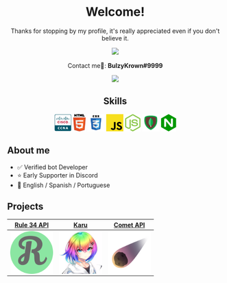 <h1 align="center">Welcome!</h1>
<p align="center">Thanks for stopping by my profile, it's really appreciated even if you don't believe it.</p>
<p align ="center"><img src="https://komarev.com/ghpvc/?username=bulzyrown&style=flat-square&label=Super+cool+count"></p>
<p align ="center">Contact me🤙: <strong>BulzyKrown#9999</strong></p>


<p align="center"> 
<img href="https://www.google.com" src="https://github-readme-stats.vercel.app/api?username=bulzykrown&show_icons=true&include_all_commits=true&theme=react&count_private=true&hide_title=true&hide=issues" >
</p>

<h2 align="center" >Skills</h2>
<p align="center">
<img height="40px" src="https://raw.githubusercontent.com/BulzyKrown/BulzyKrown/main/skills/CCNA.png">
<img height="40px" src="https://raw.githubusercontent.com/BulzyKrown/BulzyKrown/main/skills/HTML5.png">
<img height="40px" src="https://raw.githubusercontent.com/BulzyKrown/BulzyKrown/main/skills/CSS3.png">
<img height="40px" src="https://raw.githubusercontent.com/BulzyKrown/BulzyKrown/main/skills/JavaScript.png">
<img height="40px" src="https://raw.githubusercontent.com/BulzyKrown/BulzyKrown/main/skills/NodeJS.png">
<img height="40px" src="https://raw.githubusercontent.com/BulzyKrown/BulzyKrown/main/skills/MongoDB.png">
<img height="40px" src="https://raw.githubusercontent.com/BulzyKrown/BulzyKrown/main/skills/nginx.png">
</p>

## About me
- ✅ Verified bot Developer
- ⭐ Early Supporter in Discord
- 📢 English / Spanish / Portuguese

## Projects

| <a href="https://rule34-2021.herokuapp.com" target="_blank">**Rule 34 API**</a> | <a href="https://karu.bulzyland.xyz" target="_blank">**Karu**</a> | <a href="http://c0met.xyz/" target="_blank">**Comet API**</a> |
|:---: | :---: | :---: |
| <a href="https://rule34-2021.herokuapp.com" target="_blank"><img align='center' src='https://raw.githubusercontent.com/BulzyKrown/BulzyKrown/main/proyects/r34_api.png' height='100px'></a> | <a href="https://karu.bulzyland.xyz" target="_blank"><img align='center' src='https://raw.githubusercontent.com/BulzyKrown/BulzyKrown/main/proyects/karu.png' height='100px'></a> | <a href="http://com3t.xyz/" target="_blank"><img align='center' src='https://raw.githubusercontent.com/BulzyKrown/BulzyKrown/main/proyects/comet.png' height='100px'></a> |
